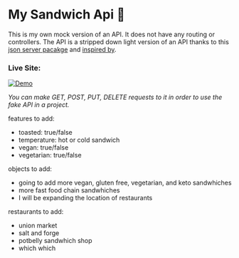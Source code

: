# My Sandwich Api :sandwich:

This is my own mock version of an API. It does not have any routing or controllers. The API is a stripped down light version of an API thanks to this [json server pacakge](https://github.com/typicode/json-server) and [inspired by](https://github.com/kubowania/burger-api). 

### Live Site:
 [![Demo](https://img.shields.io/badge/Demo-informational?style=for-the-badge&logo=github)](https://my-sandwich-api.herokuapp.com/)

*You can make GET, POST, PUT, DELETE requests to it in order to use the fake API in a project.* 

features to add:
- toasted: true/false
- temperature: hot or cold sandwich
- vegan: true/false
- vegetarian: true/false


objects to add:
- going to add more vegan, gluten free, vegetarian, and keto sandwhiches
- more fast food chain sandwhiches
- I will be expanding the location of restaurants

restaurants to add:
- union market
- salt and forge
- potbelly sandwhich shop
- which which
